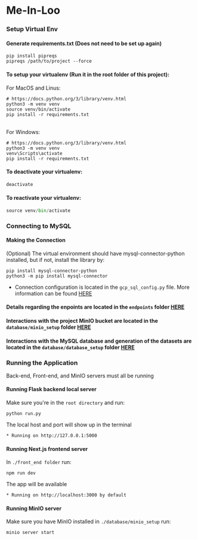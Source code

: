 # Me-In-Loo

### Setup Virtual Env
#### Generate requirements.txt (Does not need to be set up again)
```
pip install pipreqs
pipreqs /path/to/project --force
```
#### To setup your virtualenv (Run it in the root folder of this project):
For MacOS and Linus:
```
# https://docs.python.org/3/library/venv.html
python3 -m venv venv
source venv/bin/activate
pip install -r requirements.txt
```
\
For Windows:
```
# https://docs.python.org/3/library/venv.html
python3 -m venv venv
venv\Scripts\activate
pip install -r requirements.txt
```

#### To deactivate your virtualenv:
```python
deactivate
```
#### To reactivate your virtualenv:
```python
source venv/bin/activate
```

### Connecting to MySQL
#### Making the Connection
(Optional) The virtual environment should have mysql-connector-python installed, but if not, install the library by:
```
pip install mysql-connector-python
python3 -m pip install mysql-connector
```
- Connection configuration is located in the `gcp_sql_config.py` file. More information can be found [HERE](https://towardsdatascience.com/sql-on-the-cloud-with-python-c08a30807661)

#### Details regarding the enpoints are located in the `endpoints` folder [HERE](https://github.com/joycedaiyt/Me-In-Loo/tree/main/endpoints)

#### Interactions with the project MinIO bucket are located in the `database/minio_setup` folder [HERE](https://github.com/joycedaiyt/Me-In-Loo/tree/main/database/minio_setup)

#### Interactions with the MySQL database and generation of the datasets are located in the `database/database_setup` folder [HERE](https://github.com/joycedaiyt/Me-In-Loo/tree/main/database/database_setup)

### Running the Application 
Back-end, Front-end, and MinIO servers must all be running

#### Running Flask backend local server
Make sure you're in the `root directory` and run:
```
python run.py
```
The local host and port will show up in the terminal
 ```
 * Running on http://127.0.0.1:5000
 ```

#### Running Next.js frontend server
In `./front_end folder` run:
```
npm run dev
```
The app will be available
```
* Running on http://localhost:3000 by default
```

#### Running MinIO server
Make sure you have MinIO installed
in `./database/minio_setup` run:
```
minio server start
```
